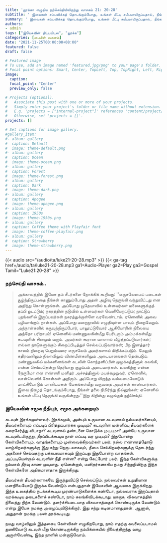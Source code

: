 ```yaml
---
title: 'லூக்கா எழுதிய நற்செய்தியிலிருந்து வாசகம் 21: 20-28'
subtitle: ' இவைகள் சம்பவிக்கத் தொடங்கும்போது, உங்கள் மீட்பு சமீபமாயிருப்பதால், நீங்கள் நிமிர்ந்து பார்த்து, உங்கள் தலைகளை உயர்த்துங்கள் என்றார். - லூக்கா 21:28'
summary: ' இவைகள் சம்பவிக்கத் தொடங்கும்போது, உங்கள் மீட்பு சமீபமாயிருப்பதால், நீங்கள் நிமிர்ந்து பார்த்து, உங்கள் தலைகளை உயர்த்துங்கள் என்றார். - லூக்கா 21:28'
authors:
- admin
tags: ["இயேசுவின் திட்டமிடல", "லூக்க"]
categories: [பைபிள் வசனம்]
date: "2021-11-25T00:00:00+08:00"
featured: false
draft: false

# Featured image
# To use, add an image named 'featured.jpg/png' to your page's folder.
# Focal point options: Smart, Center, TopLeft, Top, TopRight, Left, Right, BottomLeft, Bottom, BottomRight
image:
  caption:
  focal_point: "Center"
  preview_only: false

# Projects (optional).
#   Associate this post with one or more of your projects.
#   Simply enter your project's folder or file name without extension.
#   E.g. 'projects = ["internal-project"]' references 'content/project/deep-learning/index.md'.
#   Otherwise, set 'projects = []'.
projects: []

# Set captions for image gallery.
#gallery_item:
#- album: gallery
#  caption: Default
#  image: theme-default.png
#- album: gallery
#  caption: Ocean
#  image: theme-ocean.png
#- album: gallery
#  caption: Forest
#  image: theme-forest.png
#- album: gallery
#  caption: Dark
#  image: theme-dark.png
#- album: gallery
#  caption: Apogee
#  image: theme-apogee.png
#- album: gallery
#  caption: 1950s
#  image: theme-1950s.png
#- album: gallery
#  caption: Coffee theme with Playfair font
#  image: theme-coffee-playfair.png
#- album: gallery
#  caption: Strawberry
#  image: theme-strawberry.png
---
```


{{< audio src="/audio/ta/luke21-20-28.mp3" >}}
{{< ga-tag href=/audio/ta/luke21-20-28.mp3 ga1=Audio-Player ga2=Play ga3=Gospel Tamil="Luke21:20-28" >}}

###  நற்செய்தி வாசகம்..
> அக்காலத்தில் இயேசு தம் சீடர்களை நோக்கிக் கூறியது: ''எருசலேமைப் படைகள் சூழ்ந்திருப்பதை நீங்கள் காணும்போது அதன் அழிவு நெருங்கி வந்துவிட்டது என அறிந்து கொள்ளுங்கள். அப்போது யூதேயாவில் உள்ளவர்கள் மலைகளுக்குத் தப்பி ஓடட்டும்; நகரத்தின் நடுவில் உள்ளவர்கள் வெளியேறட்டும்; நாட்டுப் புறங்களில் இருப்பவர்கள் நகரத்துக்குள்ளே வரவேண்டாம். ஏனெனில் அவை பழிவாங்கும் நாள்கள். அப்போது மறைநூலில் எழுதியுள்ள யாவும் நிறைவேறும். அந்நாள்களில் கருவுற்றிருப்போர், பாலூட்டுவோர் ஆகியோரின் நிலைமை அந்தோ பரிதாபம்! ஏனெனில் மண்ணுலகின்மீது பேரிடரும் அம்மக்கள்மீது கடவுளின் சினமும் வரும். அவர்கள் கூரான வாளால் வீழ்த்தப்படுவார்கள்; எல்லா நாடுகளுக்கும் சிறைப்பிடித்துச் செல்லப்படுவார்கள்; பிற இனத்தார் காலம் நிறைவு பெறும்வரை எருசலேம் அவர்களால் மிதிக்கப்படும். மேலும் கதிரவனிலும் நிலாவிலும் விண்மீன்களிலும் அடையாளங்கள் தென்படும். மண்ணுலகில் மக்களினங்கள் கடலின் கொந்தளிப்பின் முழக்கத்தினால் கலங்கி, என்ன செய்வதென்று தெரியாது குழப்பம் அடைவார்கள். உலகிற்கு என்ன நேருமோ என எண்ணி மனிதர் அச்சத்தினால் மயக்கமுறுவர். ஏனெனில், வான்வெளிக் கோள்கள் அதிரும். அப்போது மிகுந்த வல்லமையோடும் மாட்சியோடும் மானிடமகன் மேகங்கள்மீது வருவதை அவர்கள் காண்பார்கள். இவை நிகழத் தொடங்கும்போது, நீங்கள் தலை நிமிர்ந்து நில்லுங்கள்; ஏனெனில் உங்கள் மீட்பு நெருங்கி வருகின்றது.''இது கிறிஸ்து வழங்கும் நற்செய்தி.


### இயேசுவின் சமூக நீதியும், சமூக அக்கறையும்
கடவுள் இரக்கமுள்ளவர். இரக்கமும், அன்பும் உருவான கடவுளால் நல்லவர்களையும், தீயவர்களையும் எப்படிப் பிரித்துப்பார்க்க முடியும்? கடவுளின் மன்னிப்பு தீயவர்களைக் கரைசேர்த்து விடாதா? கடவுளால் தண்டனை கொடுக்க முடியுமா? அன்பே உருவான கடவுளிடமிருந்து, தீர்ப்பிடக்கூடிய நாள் எப்படி வர முடியும்? இதுபோன்ற கேள்விகளையும், வாதங்களையும் முன்வைக்கிறவர்கள் பலர். நல்ல எண்ணத்தோடு வாழ்கிறவர்களுக்கு இது சற்று நெருடலாகவும், தீமை செய்கிறவர்களுக்கு தொடர்ந்து அதனைச் செய்வதற்கு பக்கபலமாகவும் இருப்பது இதுபோன்ற வாதங்கள். அப்படியென்றால் கடவுளின் நீதி என்ன? என்று கேட்போர் பலர். இந்த கேள்விகளுக்கு நம்மால் தீர்வு காண முடியாது. ஏனென்றால், மனிதர்களாகிய நமது சிற்றறிவிற்கு இந்த கேள்விகளே அதிகமானதாக இருக்கிறது.

தீயவர்கள் தீயவர்களாகவே இருந்துவிட்டு செல்லட்டும். நல்லவர்கள் உறுதியான மனநிலையோடு இருக்க வேண்டும் என்பதுதான் இயேசுவின் ஆவலாக இருக்கிறது. இந்த உலகத்தில் நடக்கக்கூடிய முரண்பாடுகளைக்க கண்டோ, நல்லவராக இருப்பதால் வரக்கூடிய தடைகளைக் கண்டோ, நாம் கலங்கிவிடக்கூடாது. மாறாக, விசுவாசத்தில் நிலைத்து நிற்க வேண்டும். தளர்ச்சியடையாத விசுவாசத்தைக் கொண்டிருக்க வேண்டும் என்று இயேசு நமக்கு அழைப்புவிடுக்கிறார். இது சற்று கடினமானதுதான். ஆனால், அதுதான் நமக்கு பலன் தரக்கூடியது.

நமது வாழ்விலும் இத்தகைய கேள்விகள் எழுகிறபோது, நாம் எதற்கு கவலைப்படாமல் துணிவோடு  கடவுள் மீது கொண்டிருக்கிற நம்பிக்கையில் நிலைத்திருந்து வாழ அருள்வேண்டி, இந்த நாளில் மன்றாடுவோம்.
